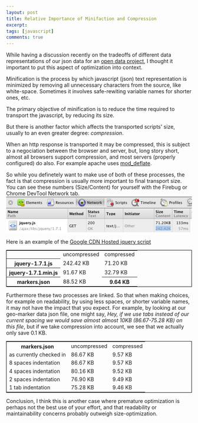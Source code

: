 ```yaml
---
layout: post
title: Relative Importance of Minifaction and Compression
excerpt: 
tags: [javascript]
comments: true
---
```


While having a discussion recently on the tradeoffs of different data representations of our json data for an [open data project](https://github.com/GatineauOuverte/gatineau_parcsespacesverts), I thought it important to put this aspect of optimization into context.

Minification is the process by which javascript (json) text representation is minimized by removing all unnecessary characters from the source, like white-space. Sometimes it involves safe-rewiting variable names for shorter ones, etc.

The primary objective of minification is to reduce the time required to transport the javascript, by reducing its size.

But there is another factor which affects the transported scripts' size, usually to an even greater degree: _compression_.

When an http response is transported it may be compressed, this is subject to a negociation between the browser and server, but, long story short, almost all browsers support compression, and most servers (properly configured) do also.
For example apache uses [mod_deflate](http://httpd.apache.org/docs/2.0/mod/mod_deflate.html).

So while you definetely want to make use of both of these processes, the fact is that compression is usually more important to final transport size.
You can see these numbers (Size/Content) for yourself with the Firebug or Chrome DevTool Network tab.
![alt text](/images/chrome-devtool-compression-size.png "Title")

 Here is an example of the [Google CDN Hosted jquery script](http://code.google.com/apis/libraries/devguide.html#jquery)

<table style="border: 1px solid black; border-collapse:collapse; width:auto; margin:auto; margin-bottom:1em">
    <tr><th></th><td>uncompressed</td><td>compressed</td></tr>
    <tr><th>jquery-1.7.1.js</th><td>242.42 KB</td><td>71.20 KB</td></tr>
    <tr><th>jquery-1.7.1.min.js</th><td>91.67 KB</td><td>32.79 KB</td></tr>
    <tr><th>markers.json</th><td>88.52 KB</td><th>9.64 KB</th></tr>
</table>


Furthermore these two processes are linked. So that when making choices, for example on readability, by using less spaces, or shorter variable names, it may not have the impact that you expect. For example, by looking at our geo-marker data json file, one might say, *Hey, if we use tabs instead of our current spacing we would save almost almost 10KB (86.67-75.28 KB) on this file*, but if we take compression into account, we see that we actually only save 0.1 KB.

<table style="border: 1px solid black; border-collapse:collapse; width:auto; margin:auto; margin-bottom:1em">
     <tr><th>markers.json</th><td>uncompressed</td><td>compressed</td></tr>
     <tr><td>as currently checked in</td><td>86.67 KB</td><td> 9.57 KB</td></tr>
     <tr><td>8 spaces indentation</td><td>86.67 KB</td><td> 9.57 KB</td></tr>
     <tr><td>4 spaces indentation</td><td>80.16 KB</td><td> 9.52 KB</td></tr>
     <tr><td>2 spaces indentation</td><td>76.90 KB</td><td> 9.49 KB</td></tr>
     <tr><td>1 tab indentation</td><td>75.28 KB</td><td>9.46 KB</td></tr>
</table>

Conclusion, I think this is another case where premature optimization is perhaps not the best use of your effort, and that readability or maintainability concerns probably outweigh size-optimization.